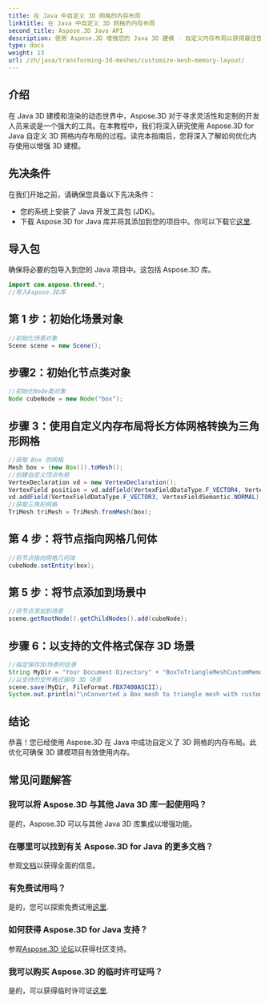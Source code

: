 ```yaml
---
title: 在 Java 中自定义 3D 网格的内存布局
linktitle: 在 Java 中自定义 3D 网格的内存布局
second_title: Aspose.3D Java API
description: 使用 Aspose.3D 增强您的 Java 3D 建模 - 自定义内存布局以获得最佳性能。立即按照我们的分步指南进行操作！
type: docs
weight: 13
url: /zh/java/transforming-3d-meshes/customize-mesh-memory-layout/
---
```

## 介绍
在 Java 3D 建模和渲染的动态世界中，Aspose.3D 对于寻求灵活性和定制的开发人员来说是一个强大的工具。在本教程中，我们将深入研究使用 Aspose.3D for Java 自定义 3D 网格内存布局的过程。读完本指南后，您将深入了解如何优化内存使用以增强 3D 建模。
## 先决条件
在我们开始之前，请确保您具备以下先决条件：
- 您的系统上安装了 Java 开发工具包 (JDK)。
- 下载 Aspose.3D for Java 库并将其添加到您的项目中。你可以下载它[这里](https://releases.aspose.com/3d/java/).
## 导入包
确保将必要的包导入到您的 Java 项目中。这包括 Aspose.3D 库。
```java
import com.aspose.threed.*;
//导入Aspose.3D库
```
## 第 1 步：初始化场景对象
```java
//初始化场景对象
Scene scene = new Scene();
```
## 步骤2：初始化节点类对象
```java
//初始化Node类对象
Node cubeNode = new Node("box");
```
## 步骤 3：使用自定义内存布局将长方体网格转换为三角形网格
```java
//获取 Box 的网格
Mesh box = (new Box()).toMesh();
//创建自定义顶点布局
VertexDeclaration vd = new VertexDeclaration();
VertexField position = vd.addField(VertexFieldDataType.F_VECTOR4, VertexFieldSemantic.POSITION);
vd.addField(VertexFieldDataType.F_VECTOR3, VertexFieldSemantic.NORMAL);
//获取三角形网格
TriMesh triMesh = TriMesh.fromMesh(box);
```
## 第 4 步：将节点指向网格几何体
```java
//将节点指向网格几何体
cubeNode.setEntity(box);
```
## 第 5 步：将节点添加到场景中
```java
//将节点添加到场景
scene.getRootNode().getChildNodes().add(cubeNode);
```
## 步骤 6：以支持的文件格式保存 3D 场景
```java
//指定保存3D场景的目录
String MyDir = "Your Document Directory" + "BoxToTriangleMeshCustomMemoryLayoutScene.fbx";
//以支持的文件格式保存 3D 场景
scene.save(MyDir, FileFormat.FBX7400ASCII);
System.out.println("\nConverted a Box mesh to triangle mesh with custom memory layout of the vertex successfully.\nFile saved at " + MyDir);
```
## 结论
恭喜！您已经使用 Aspose.3D 在 Java 中成功自定义了 3D 网格的内存布局。此优化可确保 3D 建模项目有效使用内存。
## 常见问题解答
### 我可以将 Aspose.3D 与其他 Java 3D 库一起使用吗？
是的，Aspose.3D 可以与其他 Java 3D 库集成以增强功能。
### 在哪里可以找到有关 Aspose.3D for Java 的更多文档？
参观[文档](https://reference.aspose.com/3d/java/)以获得全面的信息。
### 有免费试用吗？
是的，您可以探索免费试用[这里](https://releases.aspose.com/).
### 如何获得 Aspose.3D for Java 支持？
参观[Aspose.3D 论坛](https://forum.aspose.com/c/3d/18)以获得社区支持。
### 我可以购买 Aspose.3D 的临时许可证吗？
是的，可以获得临时许可证[这里](https://purchase.aspose.com/temporary-license/).